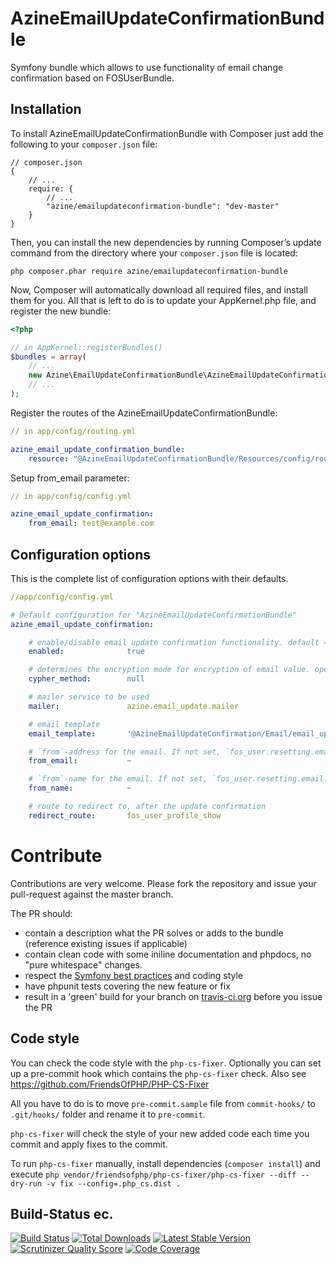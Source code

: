 AzineEmailUpdateConfirmationBundle
==================

Symfony bundle which allows to use functionality of email change confirmation based on FOSUserBundle. 



## Installation
To install AzineEmailUpdateConfirmationBundle with Composer just add the following to your `composer.json` file:

```
// composer.json
{
    // ...
    require: {
        // ...
        "azine/emailupdateconfirmation-bundle": "dev-master"
    }
}
```
Then, you can install the new dependencies by running Composer’s update command from 
the directory where your `composer.json` file is located:

```
php composer.phar require azine/emailupdateconfirmation-bundle
```
Now, Composer will automatically download all required files, and install them for you. 
All that is left to do is to update your AppKernel.php file, and register the new bundle:

```php
<?php

// in AppKernel::registerBundles()
$bundles = array(
    // ...
    new Azine\EmailUpdateConfirmationBundle\AzineEmailUpdateConfirmationBundle(),
    // ...
);
```

Register the routes of the AzineEmailUpdateConfirmationBundle:
```yml
// in app/config/routing.yml

azine_email_update_confirmation_bundle:
    resource: "@AzineEmailUpdateConfirmationBundle/Resources/config/routing.yml"
```

Setup from_email parameter:
```yml
// in app/config/config.yml

azine_email_update_confirmation:
    from_email: test@example.com
```
## Configuration options
This is the complete list of configuration options with their defaults.
```yml
//app/config/config.yml

# Default configuration for "AzineEmailUpdateConfirmationBundle"
azine_email_update_confirmation:

    # enable/disable email update confirmation functionality. default = true
    enabled:              true

    # determines the encryption mode for encryption of email value. openssl_get_cipher_methods(false) is default value
    cypher_method:        null

    # mailer service to be used
    mailer:               azine.email_update.mailer

    # email template
    email_template:       '@AzineEmailUpdateConfirmation/Email/email_update_confirmation.txt.twig'

    # `from`-address for the email. If not set, `fos_user.resetting.email.from_email` will be used
    from_email:           ~

    # `from`-name for the email. If not set, `fos_user.resetting.email.from_email` will be used
    from_name:            ~

    # route to redirect to, after the update confirmation
    redirect_route:       fos_user_profile_show

```

# Contribute
Contributions are very welcome. Please fork the repository and issue your pull-request against the master branch.

The PR should:
- contain a description what the PR solves or adds to the bundle (reference existing issues if applicable)
- contain clean code with some iniline documentation and phpdocs, no "pure whitespace" changes.
- respect the [Symfony best practices](http://symfony.com/doc/current/bundles/best_practices.html) and coding style
- have phpunit tests covering the new feature or fix
- result in a 'green' build for your branch on [travis-ci.org](https://travis-ci.org/azine/AzineEmailUpdateConfirmationBundle/branches) before you issue the PR

## Code style
You can check the code style with the `php-cs-fixer`. Optionally you can set up a pre-commit hook which contains the `php-cs-fixer` check. Also see https://github.com/FriendsOfPHP/PHP-CS-Fixer

All you have to do is to move `pre-commit.sample` file from `commit-hooks/` to `.git/hooks/` folder and rename it to `pre-commit`.

`php-cs-fixer` will check the style of your new added code each time you commit and apply fixes to the commit.

To run `php-cs-fixer` manually, install dependencies (`composer install`) and execute `php vendor/friendsofphp/php-cs-fixer/php-cs-fixer --diff --dry-run -v fix --config=.php_cs.dist .`


## Build-Status ec.

[![Build Status](https://travis-ci.org/azine/AzineEmailUpdateConfirmationBundle.svg)](https://travis-ci.org/azine/AzineEmailUpdateConfirmationBundle)
[![Total Downloads](https://poser.pugx.org/azine/emailupdateconfirmation-bundle/downloads)](https://packagist.org/packages/azine/emailupdateconfirmation-bundle)
[![Latest Stable Version](https://poser.pugx.org/azine/emailupdateconfirmation-bundle/v/stable)](https://packagist.org/packages/azine/emailupdateconfirmation-bundle)
[![Scrutinizer Quality Score](https://scrutinizer-ci.com/g/azine/AzineEmailUpdateConfirmationBundle/badges/quality-score.png)](https://scrutinizer-ci.com/g/azine/AzineEmailUpdateConfirmationBundle/)
[![Code Coverage](https://scrutinizer-ci.com/g/azine/AzineEmailUpdateConfirmationBundle/badges/coverage.png)](https://scrutinizer-ci.com/g/azine/AzineEmailUpdateConfirmationBundle/)
